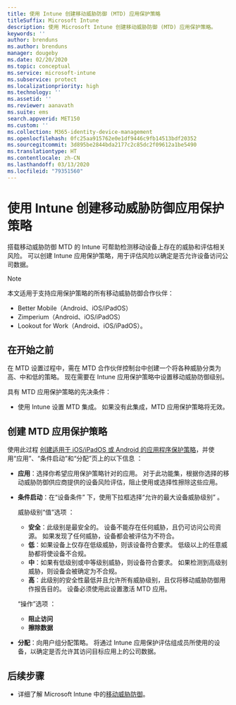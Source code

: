 ```yaml
---
title: 使用 Intune 创建移动威胁防御 (MTD) 应用保护策略
titleSuffix: Microsoft Intune
description: 使用 Microsoft Intune 创建移动威胁防御 (MTD) 应用保护策略。
keywords: ''
author: brenduns
ms.author: brenduns
manager: dougeby
ms.date: 02/20/2020
ms.topic: conceptual
ms.service: microsoft-intune
ms.subservice: protect
ms.localizationpriority: high
ms.technology: ''
ms.assetid: ''
ms.reviewer: aanavath
ms.suite: ems
search.appverid: MET150
ms.custom: ''
ms.collection: M365-identity-device-management
ms.openlocfilehash: 0fc25aa915762e0e1df9446c9fb14513bdf20352
ms.sourcegitcommit: 3d895be2844bda2177c2c85dc2f09612a1be5490
ms.translationtype: HT
ms.contentlocale: zh-CN
ms.lasthandoff: 03/13/2020
ms.locfileid: "79351560"
---
```

# <a name="create-mobile-threat-defense-app-protection-policy-with-intune"></a>使用 Intune 创建移动威胁防御应用保护策略

搭载移动威胁防御 MTD 的 Intune 可帮助检测移动设备上存在的威胁和评估相关风险。 可以创建 Intune 应用保护策略，用于评估风险以确定是否允许设备访问公司数据。

> [!NOTE]
> 本文适用于支持应用保护策略的所有移动威胁防御合作伙伴：
>
> - Better Mobile（Android、iOS/iPadOS）
> - Zimperium（Android、iOS/iPadOS）
> - Lookout for Work（Android、iOS/iPadOS）。

## <a name="before-you-begin"></a>在开始之前

在 MTD 设置过程中，需在 MTD 合作伙伴控制台中创建一个将各种威胁分类为高、中和低的策略。 现在需要在 Intune 应用保护策略中设置移动威胁防御级别。

具有 MTD 应用保护策略的先决条件：

- 使用 Intune 设置 MTD 集成。 如果没有此集成，MTD 应用保护策略将无效。

## <a name="to-create-an-mtd-app-protection-policy"></a>创建 MTD 应用保护策略

使用此过程 [创建适用于 iOS/iPadOS 或 Android 的应用程序保护策略](../apps/app-protection-policies.md#app-protection-policies-for-iosipados-and-android-apps)，并使用“应用”、“条件启动”和“分配”页上的以下信息    ：

- **应用**：选择你希望应用保护策略针对的应用。 对于此功能集，根据你选择的移动威胁防御供应商提供的设备风险评估，阻止使用或选择性擦除这些应用。
- **条件启动**：在“设备条件”  下，使用下拉框选择“允许的最大设备威胁级别”  。

  威胁级别“值”选项  ：

  - **安全**：此级别是最安全的。 设备不能存在任何威胁，且仍可访问公司资源。 如果发现了任何威胁，设备都会被评估为不符合。
  - **低**：如果设备上仅存在低级威胁，则该设备符合要求。 低级以上的任意威胁都将使设备不合规。
  - **中**：如果有低级别或中等级别威胁，则设备符合要求。 如果检测到高级别威胁，则设备会被确定为不合规。
  - **高**：此级别的安全性最低并且允许所有威胁级别，且仅将移动威胁防御用作报告目的。 设备必须使用此设置激活 MTD 应用。

  “操作”选项  ：

  - **阻止访问**
  - **擦除数据**

- **分配**：向用户组分配策略。  将通过 Intune 应用保护评估组成员所使用的设备，以确定是否允许其访问目标应用上的公司数据。

## <a name="next-steps"></a>后续步骤

- 详细了解 Microsoft Intune 中的[移动威胁防御](mobile-threat-defense.md)。

